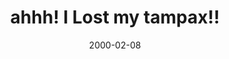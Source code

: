 ---
layout: base.njk
title : 'ahhh! I Lost my tampax!!' 
view_title : 'ahhh! I Lost my tampax!!' 
year : '2000' 
date : '2000-02-08' 
img_file : '/drawing/ahhhilost.png' 
html_file : 'ahhhilost' 
next_html : 'wearesci.html' 
year_order : '143' 
permalink : "title/{{html_file}}.html"
---